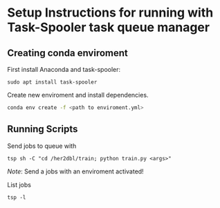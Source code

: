 # Setup Instructions for running with Task-Spooler task queue manager


## Creating conda enviroment

First install Anaconda and task-spooler:

```
sudo apt install task-spooler
```

Create new enviroment and install dependencies.

```bash
conda env create -f <path to enviroment.yml>
```

## Running Scripts

Send jobs to queue with

```
tsp sh -C "cd /her2dbl/train; python train.py <args>"
```

*Note*: Send a jobs with an enviroment activated!


List jobs

```
tsp -l
```